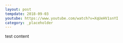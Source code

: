 ```yaml
---
layout: post
tempdate: 2018-09-03
youtube: https://www.youtube.com/watch?v=XqUeHV1snYI
category: _placeholder
---
```

test content